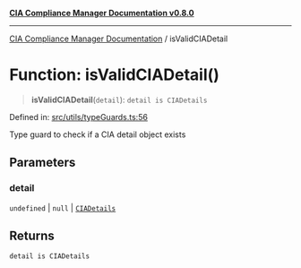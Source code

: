 [**CIA Compliance Manager Documentation v0.8.0**](../README.md)

***

[CIA Compliance Manager Documentation](../globals.md) / isValidCIADetail

# Function: isValidCIADetail()

> **isValidCIADetail**(`detail`): `detail is CIADetails`

Defined in: [src/utils/typeGuards.ts:56](https://github.com/Hack23/cia-compliance-manager/blob/cb6149c89796a3270553cf52dea8f2c5b402dd17/src/utils/typeGuards.ts#L56)

Type guard to check if a CIA detail object exists

## Parameters

### detail

`undefined` | `null` | [`CIADetails`](../interfaces/CIADetails.md)

## Returns

`detail is CIADetails`
